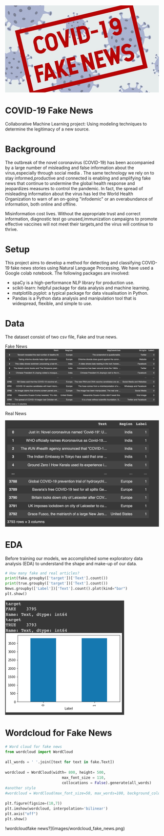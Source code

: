 ![Covid-19_fake_news](/images/covid_19_fake_news.jpeg)

# COVID-19 Fake News

Collaborative Machine Learning project: Using modeling techniques to determine the legitimacy of a new source.

# Background

The outbreak of the novel coronavirus (COVID-19) has been accompanied by a large number of misleading and false information about the virus,especially through social media . The same technology we rely on to stay informed,productive and connected is enabling and amplifying fake news that continue to undermine the global health response and jeopardizes measures to control the pandemic. In fact, the spread of misleading information about the virus has led the World Health Organization to warn of an on-going "infodemic" or an overabundance of information, both online and offline. 

Misinformation cost lives. Without the appropriate trust and correct information, diagnostic test go unused,immunization campaigns to promote effective vaccines will not meet their targets,and the virus will continue to thrive.

# Setup
This project aims to develop a method for detecting and classifying COVID-19 fake news stories using Natural Language Processing.
We have used a Google colab notebook. The following packages are involved:
* spaCy is a high-performance NLP library for production use.
* scikit-learn: helpful package for data analysis and machine learning.
* matplotlib.pyplot: a typical package for data visualisation in Python.
* Pandas is a Python data analysis and manipulation tool that is widespread, flexible, and simple to use.


# Data
The dataset consist of two csv file, Fake and true news. 

Fake News
![fake_news_dataset](images/fake_news.png)

Real News

![true_news_dataset](images/true_news.png)

# EDA

Before training our models, we accomplished some exploratory data analysis (EDA) to understand the shape and make-up of our data.

```python
# How many fake and real articles?
print(fake.groupby(['target'])['Text'].count())
print(true.groupby(['target'])['Text'].count())
News.groupby(['Label'])['Text'].count().plot(kind="bar")
plt.show()
```
![How many fake and real articles?](images/fake_real_articles.png)

# Wordcloud for Fake News
```python
# Word cloud for fake news
from wordcloud import WordCloud

all_words = ' '.join([text for text in fake.Text])

wordcloud = WordCloud(width= 800, height= 500,
                          max_font_size = 110,
                          collocations = False).generate(all_words)
#another style
#wordcloud = WordCloud(max_font_size=50, max_words=100, background_color="white").generate(all_words)

plt.figure(figsize=(10,7))
plt.imshow(wordcloud, interpolation='bilinear')
plt.axis("off")
plt.show()
```
!wordcloudfake news?](images/wordcloud_fake_news.png)

